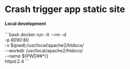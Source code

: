 # Crash trigger app static site
#### Local development
´´´bash
docker run -it --rm  -d \
-p 8090:80 \
-v $(pwd):/usr/local/apache2/htdocs/ \
--workdir /usr/local/apache2/htdocs/ \
--name ${PWD##*/} \
httpd:2.4
´´´